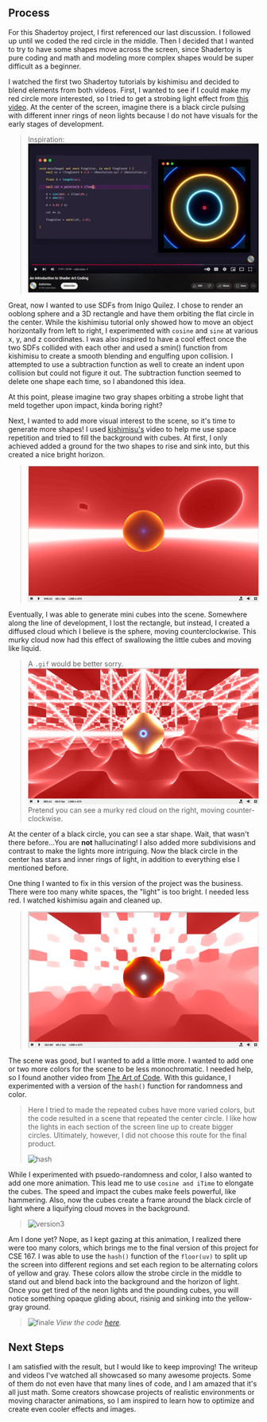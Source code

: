 ## Process
For this Shadertoy project, I first referenced our last discussion.  I followed up until we coded the red circle in the middle.  Then I decided that I wanted to try to have some shapes move across the screen, since Shadertoy is pure coding and math and modeling more complex shapes would be super difficult as a beginner.  

I watched the first two Shadertoy tutorials by kishimisu and decided to blend elements from both videos.  First, I wanted to see if I could make my red circle more interested, so I tried to get a strobing light effect from [this video](https://www.youtube.com/watch?v=f4s1h2YETNY).  At the center of the screen, imagine there is a black circle pulsing with different inner rings of neon lights because I do not have visuals for the early stages of development.  
> Inspiration: ![neon-lights](kishimusi-strobe-light.png)

Great, now I wanted to use SDFs from Inigo Quilez.  I chose to render an ooblong sphere and a 3D rectangle and have them orbiting the flat circle in the center.  While the kishimisu tutorial only showed how to move an object horizontally from left to right, I experimented with `cosine` and `sine` at various x, y, and z coordinates.  I was also inspired to have a cool effect once the two SDFs collided with each other and used a smin() function from kishimisu to create a smooth blending and engulfing upon collision.  I attempted to use a subtraction function as well to create an indent upon collision but could not figure it out.  The subtraction function seemed to delete one shape each time, so I abandoned this idea.

At this point, please imagine two gray shapes orbiting a strobe light that meld together upon impact, kinda boring right?  

Next, I wanted to add more visual interest to the scene, so it's time to generate more shapes! I used [kishimisu's](https://www.youtube.com/watch?v=khblXafu7iA) video to help me use space repetition and tried to fill the background with cubes. At first, I only achieved added a ground for the two shapes to rise and sink into, but this created a nice bright horizon. 
> ![two-shapes-red](small-cube-trying-repetition.png)

Eventually, I was able to generate mini cubes into the scene.  Somewhere along the line of development, I lost the rectangle, but instead, I created a diffused cloud which I believe is the sphere, moving counterclockwise. This murky cloud now had this effect of swallowing the little cubes and moving like liquid. 
> A `.gif` would be better sorry.
> ![repetition](achieve-repetition-only-circle-orbiting.png)
> Pretend you can see a murky red cloud on the right, moving counter-clockwise. 

At the center of a black circle, you can see a star shape.  Wait, that wasn't there before...You are **not** hallucinating! I also added more subdivisions and contrast to make the lights more intriguing.  Now the black circle in the center has stars and inner rings of light, in addition to everything else I mentioned before. 

One thing I wanted to fix in this version of the project was the business.  There were too many white spaces, the "light" is too bright.  I needed less red.  I watched kishimisu again and cleaned up.
> ![mono](color-based-on-distance.png)

The scene was good, but I wanted to add a little more.  I wanted to add one or two more colors for the scene to be less monochromatic. I needed help, so I found another video from [The Art of Code](https://www.youtube.com/watch?v=rvDo9LvfoVE&list=PLGmrMu-IwbguU_nY2egTFmlg691DN7uE5&index=31).  With this guidance, I experimented with a version of the `hash()` function for randomness and color.
> Here I tried to made the repeated cubes have more varied colors, but the code resulted in a scene that repeated the center circle. I like how the lights in each section of the screen line up to create bigger circles.  Ultimately, however, I did not choose this route for the final product.
>
> ![hash](final-ver2.gif)

While I experimented with psuedo-randomness and color, I also wanted to add one more animation.  This lead me to use `cosine and iTime` to elongate the cubes.  The speed and impact the cubes make feels powerful, like hammering.  Also, now the cubes create a frame around the black circle of light where a liquifying cloud moves in the background. 
> ![version3](final-ver3.gif)

Am I done yet? Nope, as I kept gazing at this animation, I realized there were too many colors, which brings me to the final version of this project for CSE 167.  I was able to use the `hash()` function of the `floor(uv)` to split up the screen into different regions and set each region to be alternating colors of yellow and gray. These colors allow the strobe circle in the middle to stand out and blend back into the background and the horizon of light. Once you get tired of the neon lights and the pounding cubes, you will notice something opaque gliding about, risinig and sinking into the yellow-gray ground. 
> ![finale](final-final.gif)
> *View the code [here](https://www.shadertoy.com/view/lfcfR2).*

## Next Steps
I am satisfied with the result, but I would like to keep improving! The writeup and videos I've watched all showcased so many awesome projects.  Some of them do not even have that many lines of code, and I am amazed that it's all just math. Some creators showcase projects of realistic environments or moving character animations, so I am inspired to learn how to optimize and create even cooler effects and images.  

